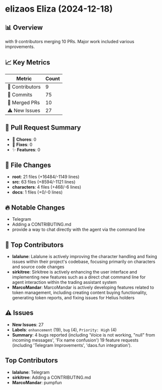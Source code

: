# elizaos Eliza (2024-12-18)
    
## 📊 Overview
with 9 contributors merging 10 PRs. Major work included various improvements.

## 📈 Key Metrics
| Metric | Count |
|---------|--------|
| 👥 Contributors | 9 |
| 📝 Commits | 75 |
| 🔄 Merged PRs | 10 |
| ⚠️ New Issues | 27 |

## 🔄 Pull Request Summary
- 🧹 **Chores**: 0
- 🐛 **Fixes**: 0
- ✨ **Features**: 0

## 📁 File Changes
- **root**: 21 files (+16484/-1149 lines)
- **src**: 63 files (+8594/-1121 lines)
- **characters**: 4 files (+468/-6 lines)
- **docs**: 1 files (+0/-0 lines)

## 🔥 Notable Changes
- Telegram
- Adding a CONTRIBUTING.md
- provide a way to chat directly with the agent via the command line 

## 👥 Top Contributors
- **lalalune**: Lalalune is actively improving the character handling and fixing issues within their project's codebase, focusing primarily on characters and source code changes
- **sirkitree**: Sirkitree is actively enhancing the user interface and implementing new features such as a direct chat command line for agent interaction within the trading assistant system
- **MarcoMandar**: MarcoMandar is actively developing features related to token management, including creating content buying functionality, generating token reports, and fixing issues for Helius holders

## ⚠️ Issues
- **New Issues**: 27
- **Labels**: `enhancement` (19), `bug` (4), `Priority: High` (4)
- **Summary**: 4 bugs reported (including 'Voice is not working, "null" from incoming messages', 'Fix name confusion') 19 feature requests (including 'Telegram Improvements', 'daos.fun integration').

## Top Contributors
- **lalalune**: Telegram
- **sirkitree**: Adding a CONTRIBUTING.md
- **MarcoMandar**: pumpfun